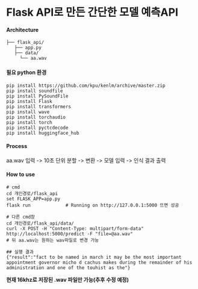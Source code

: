 # Flask API로 만든 간단한 모델 예측API
#### Architecture  
```
├── flask_api/
   ├── app.py
   ├── data/
     └── aa.wav
```
#### 필요 python 환경
```
pip install https://github.com/kpu/kenlm/archive/master.zip
pip install soundfile  
pip install PySoundFile  
pip install Flask  
pip install transformers  
pip install wave  
pip install torchaudio  
pip install torch  
pip install pyctcdecode
pip install huggingface_hub 
```
#### Process
aa.wav 입력 -> 10초 단위 분할 -> 변환 -> 모델 입력 -> 인식 결과 출력

#### How to use
```
# cmd
cd 개인경로/flask_api
set FLASK_APP=app.py
flask run             # Running on http://127.0.0.1:5000 뜨면 성공

# 다른 cmd창
cd 개인경로/flask_api/data/
curl -X POST -H "Content-Type: multipart/form-data" http://localhost:5000/predict -F "file=@aa.wav"
# 뒤 aa.wav는 원하는 wav파일로 변경 가능

## 실행 결과
{"result":"fact to be named in march it may be the most important appointment governor micho d cachus makes during the remainder of his administration and one of the touhist as the"}
```
**현재 16khz로 저장된 .wav 파일만 가능(추후 수정 예정)** 
